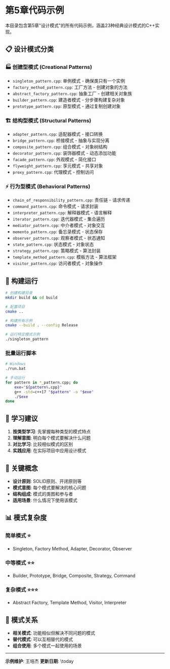 # 第5章代码示例

本目录包含第5章"设计模式"的所有代码示例，涵盖23种经典设计模式的C++实现。

## 📋 设计模式分类

### 🏭 创建型模式 (Creational Patterns)
- `singleton_pattern.cpp`: 单例模式 - 确保类只有一个实例
- `factory_method_pattern.cpp`: 工厂方法 - 创建对象的方法
- `abstract_factory_pattern.cpp`: 抽象工厂 - 创建相关对象族
- `builder_pattern.cpp`: 建造者模式 - 分步骤构建复杂对象
- `prototype_pattern.cpp`: 原型模式 - 通过复制创建对象

### 🏗️ 结构型模式 (Structural Patterns)
- `adapter_pattern.cpp`: 适配器模式 - 接口转换
- `bridge_pattern.cpp`: 桥接模式 - 抽象与实现分离
- `composite_pattern.cpp`: 组合模式 - 对象树结构
- `decorator_pattern.cpp`: 装饰器模式 - 动态添加功能
- `facade_pattern.cpp`: 外观模式 - 简化接口
- `flyweight_pattern.cpp`: 享元模式 - 共享对象
- `proxy_pattern.cpp`: 代理模式 - 控制访问

### ⚡ 行为型模式 (Behavioral Patterns)
- `chain_of_responsibility_pattern.cpp`: 责任链 - 请求传递
- `command_pattern.cpp`: 命令模式 - 请求封装
- `interpreter_pattern.cpp`: 解释器模式 - 语言解释
- `iterator_pattern.cpp`: 迭代器模式 - 集合遍历
- `mediator_pattern.cpp`: 中介者模式 - 对象交互
- `memento_pattern.cpp`: 备忘录模式 - 状态保存
- `observer_pattern.cpp`: 观察者模式 - 状态通知
- `state_pattern.cpp`: 状态模式 - 对象状态
- `strategy_pattern.cpp`: 策略模式 - 算法封装
- `template_method_pattern.cpp`: 模板方法 - 算法框架
- `visitor_pattern.cpp`: 访问者模式 - 对象操作

## 🚀 构建运行

```bash
# 创建构建目录
mkdir build && cd build

# 配置项目
cmake ..

# 构建所有示例
cmake --build . --config Release

# 运行特定模式示例
./singleton_pattern
```

### 批量运行脚本

```bash
# Windows
./run.bat

# 手动运行
for pattern in *_pattern.cpp; do
    exe="${pattern%.cpp}"
    g++ -std=c++17 "$pattern" -o "$exe"
    ./$exe
done
```

## 📖 学习建议

1. **按类型学习**: 先掌握每种类型的模式特点
2. **理解意图**: 明白每个模式要解决什么问题
3. **对比学习**: 比较相似模式的区别
4. **实践应用**: 在实际项目中应用设计模式

## 🎯 关键概念

- **设计原则**: SOLID原则、开闭原则等
- **模式意图**: 每个模式要解决的核心问题
- **结构组成**: 模式的类图和参与者
- **适用场景**: 什么情况下使用该模式

## 📊 模式复杂度

### 简单模式 ⭐
- Singleton, Factory Method, Adapter, Decorator, Observer

### 中等模式 ⭐⭐
- Builder, Prototype, Bridge, Composite, Strategy, Command

### 复杂模式 ⭐⭐⭐
- Abstract Factory, Template Method, Visitor, Interpreter

## 🔄 模式关系

- **相关模式**: 功能相似但解决不同问题的模式
- **替代模式**: 可以互相替代的模式
- **组合使用**: 多个模式一起使用的场景

---
**示例维护**: 王培杰
**更新日期**: \today